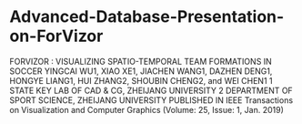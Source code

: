 # Advanced-Database-Presentation-on-ForVizor

FORVIZOR : VISUALIZING SPATIO-TEMPORAL TEAM FORMATIONS IN SOCCER
YINGCAI WU1, XIAO XE1, JIACHEN WANG1, DAZHEN DENG1, HONGYE LIANG1, HUI ZHANG2, SHOUBIN CHENG2, and WEI CHEN1
1 STATE KEY LAB OF CAD & CG, ZHEIJANG UNIVERSITY
2 DEPARTMENT OF SPORT SCIENCE, ZHEIJANG UNIVERSITY
PUBLISHED IN
IEEE Transactions on Visualization and Computer Graphics
(Volume: 25, Issue: 1, Jan. 2019)
